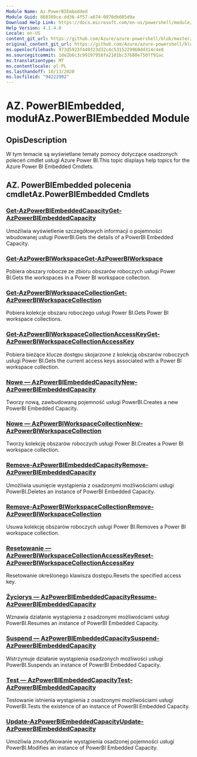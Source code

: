 ```yaml
---
Module Name: Az.PowerBIEmbedded
Module Guid: 868389ce-dd36-4f57-a674-0970db085d9a
Download Help Link: https://docs.microsoft.com/en-us/powershell/module/az.powerbiembedded
Help Version: 4.1.4.0
Locale: en-US
content_git_url: https://github.com/Azure/azure-powershell/blob/master/src/PowerBIEmbedded/PowerBIEmbedded/help/Az.PowerBIEmbedded.md
original_content_git_url: https://github.com/Azure/azure-powershell/blob/master/src/PowerBIEmbedded/PowerBIEmbedded/help/Az.PowerBIEmbedded.md
ms.openlocfilehash: 973d5923f449323d32c4c5315229960dd314c4e8
ms.sourcegitcommit: 1de2b6c3c99197958fa2101bc37680e7507f91ac
ms.translationtype: MT
ms.contentlocale: pl-PL
ms.lasthandoff: 10/13/2020
ms.locfileid: "94222992"
---
```

# <span data-ttu-id="43e87-101">AZ. PowerBIEmbedded, moduł</span><span class="sxs-lookup"><span data-stu-id="43e87-101">Az.PowerBIEmbedded Module</span></span>
## <span data-ttu-id="43e87-102">Opis</span><span class="sxs-lookup"><span data-stu-id="43e87-102">Description</span></span>
<span data-ttu-id="43e87-103">W tym temacie są wyświetlane tematy pomocy dotyczące osadzonych poleceń cmdlet usługi Azure Power BI.</span><span class="sxs-lookup"><span data-stu-id="43e87-103">This topic displays help topics for the Azure Power BI Embedded Cmdlets.</span></span>

## <span data-ttu-id="43e87-104">AZ. PowerBIEmbedded polecenia cmdlet</span><span class="sxs-lookup"><span data-stu-id="43e87-104">Az.PowerBIEmbedded Cmdlets</span></span>
### [<span data-ttu-id="43e87-105">Get-AzPowerBIEmbeddedCapacity</span><span class="sxs-lookup"><span data-stu-id="43e87-105">Get-AzPowerBIEmbeddedCapacity</span></span>](Get-AzPowerBIEmbeddedCapacity.md)
<span data-ttu-id="43e87-106">Umożliwia wyświetlenie szczegółowych informacji o pojemności wbudowanej usługi PowerBI.</span><span class="sxs-lookup"><span data-stu-id="43e87-106">Gets the details of a PowerBI Embedded Capacity.</span></span>

### [<span data-ttu-id="43e87-107">Get-AzPowerBIWorkspace</span><span class="sxs-lookup"><span data-stu-id="43e87-107">Get-AzPowerBIWorkspace</span></span>](Get-AzPowerBIWorkspace.md)
<span data-ttu-id="43e87-108">Pobiera obszary robocze ze zbioru obszarów roboczych usługi Power BI.</span><span class="sxs-lookup"><span data-stu-id="43e87-108">Gets the workspaces in a Power BI workspace collection.</span></span>

### [<span data-ttu-id="43e87-109">Get-AzPowerBIWorkspaceCollection</span><span class="sxs-lookup"><span data-stu-id="43e87-109">Get-AzPowerBIWorkspaceCollection</span></span>](Get-AzPowerBIWorkspaceCollection.md)
<span data-ttu-id="43e87-110">Pobiera kolekcje obszaru roboczego usługi Power BI.</span><span class="sxs-lookup"><span data-stu-id="43e87-110">Gets Power BI workspace collections.</span></span>

### [<span data-ttu-id="43e87-111">Get-AzPowerBIWorkspaceCollectionAccessKey</span><span class="sxs-lookup"><span data-stu-id="43e87-111">Get-AzPowerBIWorkspaceCollectionAccessKey</span></span>](Get-AzPowerBIWorkspaceCollectionAccessKey.md)
<span data-ttu-id="43e87-112">Pobiera bieżące klucze dostępu skojarzone z kolekcją obszarów roboczych usługi Power BI.</span><span class="sxs-lookup"><span data-stu-id="43e87-112">Gets the current access keys associated with a Power BI workspace collection.</span></span>

### [<span data-ttu-id="43e87-113">Nowe — AzPowerBIEmbeddedCapacity</span><span class="sxs-lookup"><span data-stu-id="43e87-113">New-AzPowerBIEmbeddedCapacity</span></span>](New-AzPowerBIEmbeddedCapacity.md)
<span data-ttu-id="43e87-114">Tworzy nową, zawbudowaną pojemność usługi PowerBI.</span><span class="sxs-lookup"><span data-stu-id="43e87-114">Creates a new PowerBI Embedded Capacity.</span></span>

### [<span data-ttu-id="43e87-115">Nowe — AzPowerBIWorkspaceCollection</span><span class="sxs-lookup"><span data-stu-id="43e87-115">New-AzPowerBIWorkspaceCollection</span></span>](New-AzPowerBIWorkspaceCollection.md)
<span data-ttu-id="43e87-116">Tworzy kolekcję obszarów roboczych usługi Power BI.</span><span class="sxs-lookup"><span data-stu-id="43e87-116">Creates a Power BI workspace collection.</span></span>

### [<span data-ttu-id="43e87-117">Remove-AzPowerBIEmbeddedCapacity</span><span class="sxs-lookup"><span data-stu-id="43e87-117">Remove-AzPowerBIEmbeddedCapacity</span></span>](Remove-AzPowerBIEmbeddedCapacity.md)
<span data-ttu-id="43e87-118">Umożliwia usunięcie wystąpienia z osadzonymi możliwościami usługi PowerBI.</span><span class="sxs-lookup"><span data-stu-id="43e87-118">Deletes an instance of PowerBI Embedded Capacity.</span></span>

### [<span data-ttu-id="43e87-119">Remove-AzPowerBIWorkspaceCollection</span><span class="sxs-lookup"><span data-stu-id="43e87-119">Remove-AzPowerBIWorkspaceCollection</span></span>](Remove-AzPowerBIWorkspaceCollection.md)
<span data-ttu-id="43e87-120">Usuwa kolekcję obszarów roboczych usługi Power BI.</span><span class="sxs-lookup"><span data-stu-id="43e87-120">Removes a Power BI workspace collection.</span></span>

### [<span data-ttu-id="43e87-121">Resetowanie — AzPowerBIWorkspaceCollectionAccessKey</span><span class="sxs-lookup"><span data-stu-id="43e87-121">Reset-AzPowerBIWorkspaceCollectionAccessKey</span></span>](Reset-AzPowerBIWorkspaceCollectionAccessKey.md)
<span data-ttu-id="43e87-122">Resetowanie określonego klawisza dostępu.</span><span class="sxs-lookup"><span data-stu-id="43e87-122">Resets the specified access key.</span></span>

### [<span data-ttu-id="43e87-123">Życiorys — AzPowerBIEmbeddedCapacity</span><span class="sxs-lookup"><span data-stu-id="43e87-123">Resume-AzPowerBIEmbeddedCapacity</span></span>](Resume-AzPowerBIEmbeddedCapacity.md)
<span data-ttu-id="43e87-124">Wznawia działanie wystąpienia z osadzonymi możliwościami usługi PowerBI.</span><span class="sxs-lookup"><span data-stu-id="43e87-124">Resumes an instance of PowerBI Embedded Capacity.</span></span>

### [<span data-ttu-id="43e87-125">Suspend — AzPowerBIEmbeddedCapacity</span><span class="sxs-lookup"><span data-stu-id="43e87-125">Suspend-AzPowerBIEmbeddedCapacity</span></span>](Suspend-AzPowerBIEmbeddedCapacity.md)
<span data-ttu-id="43e87-126">Wstrzymuje działanie wystąpienia osadzonych możliwości usługi PowerBI.</span><span class="sxs-lookup"><span data-stu-id="43e87-126">Suspends an instance of PowerBI Embedded Capacity.</span></span>

### [<span data-ttu-id="43e87-127">Test — AzPowerBIEmbeddedCapacity</span><span class="sxs-lookup"><span data-stu-id="43e87-127">Test-AzPowerBIEmbeddedCapacity</span></span>](Test-AzPowerBIEmbeddedCapacity.md)
<span data-ttu-id="43e87-128">Testowanie istnienia wystąpienia z osadzonymi możliwościami usługi PowerBI.</span><span class="sxs-lookup"><span data-stu-id="43e87-128">Tests the existence of an instance of PowerBI Embedded Capacity.</span></span>

### [<span data-ttu-id="43e87-129">Update-AzPowerBIEmbeddedCapacity</span><span class="sxs-lookup"><span data-stu-id="43e87-129">Update-AzPowerBIEmbeddedCapacity</span></span>](Update-AzPowerBIEmbeddedCapacity.md)
<span data-ttu-id="43e87-130">Umożliwia zmodyfikowanie wystąpienia osadzonej pojemności usługi PowerBI.</span><span class="sxs-lookup"><span data-stu-id="43e87-130">Modifies  an instance of PowerBI Embedded Capacity.</span></span>


